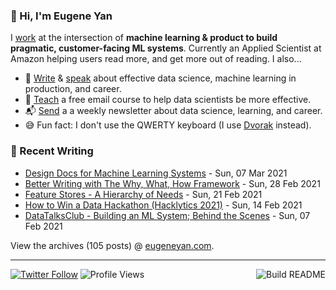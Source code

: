 ### 👋 Hi, I'm Eugene Yan

I [work](https://eugeneyan.com/about/) at the intersection of **machine learning & product to build pragmatic, customer-facing ML systems**. Currently an Applied Scientist at Amazon helping users read more, and get more out of reading. I also...

- 📝 [Write](https://eugeneyan.com/writing/) & [speak](https://eugeneyan.com/speaking/) about effective data science, machine learning in production, and career.
- 🧠 [Teach](https://eugeneyan.com/resources/) a free email course to help data scientists be more effective.
- 📬 [Send](https://eugeneyan.com/subscribe/) a a weekly newsletter about data science, learning, and career.
- 😅 Fun fact: I don't use the QWERTY keyboard (I use [Dvorak](https://en.wikipedia.org/wiki/Dvorak_keyboard_layout) instead).

### 📝 Recent Writing

<!-- writing starts -->
* [Design Docs for Machine Learning Systems](https://eugeneyan.com//writing/ml-design-docs/) - Sun, 07 Mar 2021
* [Better Writing with The Why, What, How Framework](https://eugeneyan.com//writing/writing-docs-why-what-how/) - Sun, 28 Feb 2021
* [Feature Stores - A Hierarchy of Needs](https://eugeneyan.com//writing/feature-stores/) - Sun, 21 Feb 2021
* [How to Win a Data Hackathon (Hacklytics 2021)](https://eugeneyan.com//writing/how-to-win-data-hackathon/) - Sun, 14 Feb 2021
* [DataTalksClub - Building an ML System; Behind the Scenes](https://eugeneyan.com//writing/machine-learning-in-healthcare/) - Sun, 07 Feb 2021
<!-- writing ends -->

View the archives (<!-- writing_count starts -->105<!-- writing_count ends --> posts) @ [eugeneyan.com](https://eugeneyan.com).

---
[![Twitter Follow](https://img.shields.io/twitter/follow/eugeneyan?label=Follow&style=social)](https://twitter.com/eugeneyan) ![Profile Views](https://gpvc.arturio.dev/eugeneyan)<a href="https://github.com/eugeneyan/eugeneyan/actions"><img src="https://github.com/eugeneyan/eugeneyan/workflows/Build%20README/badge.svg?branch=master" align="right" alt="Build README"></a>
